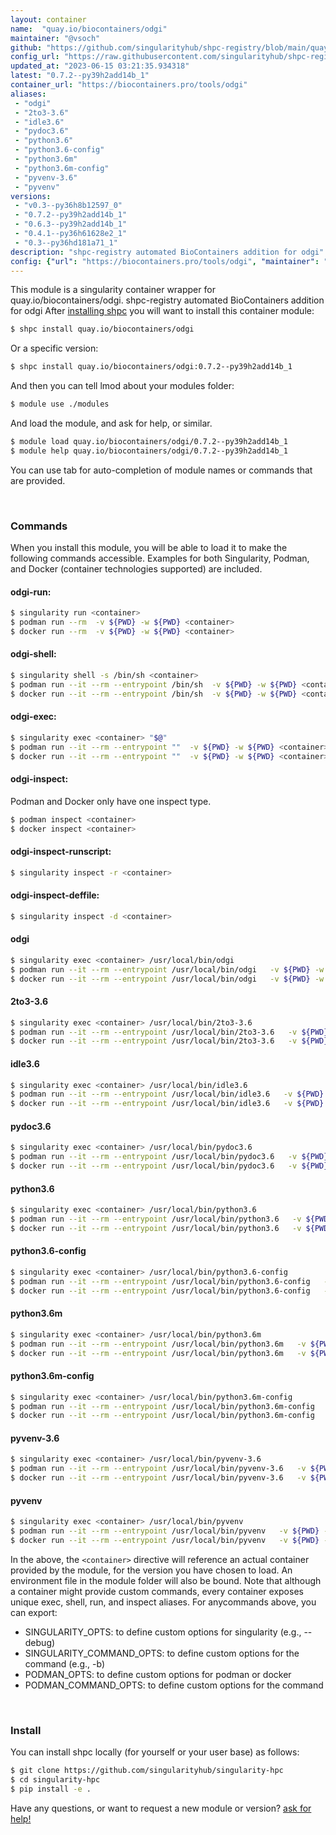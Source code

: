 ```yaml
---
layout: container
name:  "quay.io/biocontainers/odgi"
maintainer: "@vsoch"
github: "https://github.com/singularityhub/shpc-registry/blob/main/quay.io/biocontainers/odgi/container.yaml"
config_url: "https://raw.githubusercontent.com/singularityhub/shpc-registry/main/quay.io/biocontainers/odgi/container.yaml"
updated_at: "2023-06-15 03:21:35.934318"
latest: "0.7.2--py39h2add14b_1"
container_url: "https://biocontainers.pro/tools/odgi"
aliases:
 - "odgi"
 - "2to3-3.6"
 - "idle3.6"
 - "pydoc3.6"
 - "python3.6"
 - "python3.6-config"
 - "python3.6m"
 - "python3.6m-config"
 - "pyvenv-3.6"
 - "pyvenv"
versions:
 - "v0.3--py36h8b12597_0"
 - "0.7.2--py39h2add14b_1"
 - "0.6.3--py39h2add14b_1"
 - "0.4.1--py36h61628e2_1"
 - "0.3--py36hd181a71_1"
description: "shpc-registry automated BioContainers addition for odgi"
config: {"url": "https://biocontainers.pro/tools/odgi", "maintainer": "@vsoch", "description": "shpc-registry automated BioContainers addition for odgi", "latest": {"0.7.2--py39h2add14b_1": "sha256:b5c38e28fb36084a52e311e642cdf6c8c10a515211bb19ceecb17ffb0437ed44"}, "tags": {"v0.3--py36h8b12597_0": "sha256:1c2f5509378972e116f35ec672feea0cfaf9b940f4feef807235dd91975f9f7d", "0.7.2--py39h2add14b_1": "sha256:b5c38e28fb36084a52e311e642cdf6c8c10a515211bb19ceecb17ffb0437ed44", "0.6.3--py39h2add14b_1": "sha256:217a98d601a2c2068ba515d86ce835bb328262257634895b451b1332e2ae5f9b", "0.4.1--py36h61628e2_1": "sha256:3ff2613f3894075263f2dedf0e0d49227717168661898b8d6605b5b46e066430", "0.3--py36hd181a71_1": "sha256:09a73f020c4483325e01cefd7e67291fde8d9af9a6bf1eda2c143ba0c8c40757"}, "docker": "quay.io/biocontainers/odgi", "aliases": {"odgi": "/usr/local/bin/odgi", "2to3-3.6": "/usr/local/bin/2to3-3.6", "idle3.6": "/usr/local/bin/idle3.6", "pydoc3.6": "/usr/local/bin/pydoc3.6", "python3.6": "/usr/local/bin/python3.6", "python3.6-config": "/usr/local/bin/python3.6-config", "python3.6m": "/usr/local/bin/python3.6m", "python3.6m-config": "/usr/local/bin/python3.6m-config", "pyvenv-3.6": "/usr/local/bin/pyvenv-3.6", "pyvenv": "/usr/local/bin/pyvenv"}}
---
```


This module is a singularity container wrapper for quay.io/biocontainers/odgi.
shpc-registry automated BioContainers addition for odgi
After [installing shpc](#install) you will want to install this container module:


```bash
$ shpc install quay.io/biocontainers/odgi
```

Or a specific version:

```bash
$ shpc install quay.io/biocontainers/odgi:0.7.2--py39h2add14b_1
```

And then you can tell lmod about your modules folder:

```bash
$ module use ./modules
```

And load the module, and ask for help, or similar.

```bash
$ module load quay.io/biocontainers/odgi/0.7.2--py39h2add14b_1
$ module help quay.io/biocontainers/odgi/0.7.2--py39h2add14b_1
```

You can use tab for auto-completion of module names or commands that are provided.

<br>

### Commands

When you install this module, you will be able to load it to make the following commands accessible.
Examples for both Singularity, Podman, and Docker (container technologies supported) are included.

#### odgi-run:

```bash
$ singularity run <container>
$ podman run --rm  -v ${PWD} -w ${PWD} <container>
$ docker run --rm  -v ${PWD} -w ${PWD} <container>
```

#### odgi-shell:

```bash
$ singularity shell -s /bin/sh <container>
$ podman run --it --rm --entrypoint /bin/sh  -v ${PWD} -w ${PWD} <container>
$ docker run --it --rm --entrypoint /bin/sh  -v ${PWD} -w ${PWD} <container>
```

#### odgi-exec:

```bash
$ singularity exec <container> "$@"
$ podman run --it --rm --entrypoint ""  -v ${PWD} -w ${PWD} <container> "$@"
$ docker run --it --rm --entrypoint ""  -v ${PWD} -w ${PWD} <container> "$@"
```

#### odgi-inspect:

Podman and Docker only have one inspect type.

```bash
$ podman inspect <container>
$ docker inspect <container>
```

#### odgi-inspect-runscript:

```bash
$ singularity inspect -r <container>
```

#### odgi-inspect-deffile:

```bash
$ singularity inspect -d <container>
```


#### odgi

```bash
$ singularity exec <container> /usr/local/bin/odgi
$ podman run --it --rm --entrypoint /usr/local/bin/odgi   -v ${PWD} -w ${PWD} <container> -c " $@"
$ docker run --it --rm --entrypoint /usr/local/bin/odgi   -v ${PWD} -w ${PWD} <container> -c " $@"
```


#### 2to3-3.6

```bash
$ singularity exec <container> /usr/local/bin/2to3-3.6
$ podman run --it --rm --entrypoint /usr/local/bin/2to3-3.6   -v ${PWD} -w ${PWD} <container> -c " $@"
$ docker run --it --rm --entrypoint /usr/local/bin/2to3-3.6   -v ${PWD} -w ${PWD} <container> -c " $@"
```


#### idle3.6

```bash
$ singularity exec <container> /usr/local/bin/idle3.6
$ podman run --it --rm --entrypoint /usr/local/bin/idle3.6   -v ${PWD} -w ${PWD} <container> -c " $@"
$ docker run --it --rm --entrypoint /usr/local/bin/idle3.6   -v ${PWD} -w ${PWD} <container> -c " $@"
```


#### pydoc3.6

```bash
$ singularity exec <container> /usr/local/bin/pydoc3.6
$ podman run --it --rm --entrypoint /usr/local/bin/pydoc3.6   -v ${PWD} -w ${PWD} <container> -c " $@"
$ docker run --it --rm --entrypoint /usr/local/bin/pydoc3.6   -v ${PWD} -w ${PWD} <container> -c " $@"
```


#### python3.6

```bash
$ singularity exec <container> /usr/local/bin/python3.6
$ podman run --it --rm --entrypoint /usr/local/bin/python3.6   -v ${PWD} -w ${PWD} <container> -c " $@"
$ docker run --it --rm --entrypoint /usr/local/bin/python3.6   -v ${PWD} -w ${PWD} <container> -c " $@"
```


#### python3.6-config

```bash
$ singularity exec <container> /usr/local/bin/python3.6-config
$ podman run --it --rm --entrypoint /usr/local/bin/python3.6-config   -v ${PWD} -w ${PWD} <container> -c " $@"
$ docker run --it --rm --entrypoint /usr/local/bin/python3.6-config   -v ${PWD} -w ${PWD} <container> -c " $@"
```


#### python3.6m

```bash
$ singularity exec <container> /usr/local/bin/python3.6m
$ podman run --it --rm --entrypoint /usr/local/bin/python3.6m   -v ${PWD} -w ${PWD} <container> -c " $@"
$ docker run --it --rm --entrypoint /usr/local/bin/python3.6m   -v ${PWD} -w ${PWD} <container> -c " $@"
```


#### python3.6m-config

```bash
$ singularity exec <container> /usr/local/bin/python3.6m-config
$ podman run --it --rm --entrypoint /usr/local/bin/python3.6m-config   -v ${PWD} -w ${PWD} <container> -c " $@"
$ docker run --it --rm --entrypoint /usr/local/bin/python3.6m-config   -v ${PWD} -w ${PWD} <container> -c " $@"
```


#### pyvenv-3.6

```bash
$ singularity exec <container> /usr/local/bin/pyvenv-3.6
$ podman run --it --rm --entrypoint /usr/local/bin/pyvenv-3.6   -v ${PWD} -w ${PWD} <container> -c " $@"
$ docker run --it --rm --entrypoint /usr/local/bin/pyvenv-3.6   -v ${PWD} -w ${PWD} <container> -c " $@"
```


#### pyvenv

```bash
$ singularity exec <container> /usr/local/bin/pyvenv
$ podman run --it --rm --entrypoint /usr/local/bin/pyvenv   -v ${PWD} -w ${PWD} <container> -c " $@"
$ docker run --it --rm --entrypoint /usr/local/bin/pyvenv   -v ${PWD} -w ${PWD} <container> -c " $@"
```



In the above, the `<container>` directive will reference an actual container provided
by the module, for the version you have chosen to load. An environment file in the
module folder will also be bound. Note that although a container
might provide custom commands, every container exposes unique exec, shell, run, and
inspect aliases. For anycommands above, you can export:

 - SINGULARITY_OPTS: to define custom options for singularity (e.g., --debug)
 - SINGULARITY_COMMAND_OPTS: to define custom options for the command (e.g., -b)
 - PODMAN_OPTS: to define custom options for podman or docker
 - PODMAN_COMMAND_OPTS: to define custom options for the command

<br>

### Install

You can install shpc locally (for yourself or your user base) as follows:

```bash
$ git clone https://github.com/singularityhub/singularity-hpc
$ cd singularity-hpc
$ pip install -e .
```

Have any questions, or want to request a new module or version? [ask for help!](https://github.com/singularityhub/singularity-hpc/issues)
